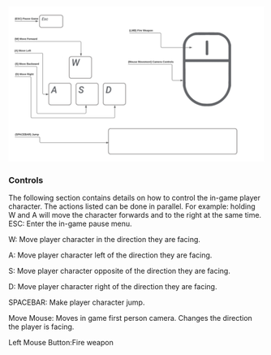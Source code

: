 ![](https://github.com/krusesw/SeniorDesign/blob/master/13%20-%20User%20Documentation%20Game%20Manual/Manual%20Pages/ControlDiagram.png)

### Controls 
The following section contains details on how to control the in-game player character.
The actions listed can be done in parallel. For example: holding W and A will move the character forwards and to the right at the same time.
ESC: Enter the in-game pause menu. 

W: Move player character in the direction they are facing. 

A: Move player character left of the direction they are facing. 

S: Move player character opposite of the direction they are facing. 

D: Move player character right of the direction they are facing. 

SPACEBAR: Make player character jump. 

Move Mouse: Moves in game first person camera. Changes the direction the player is facing. 

Left Mouse Button:Fire weapon
<br>
<br>
